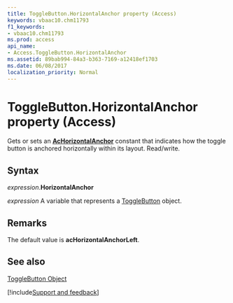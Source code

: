 ```yaml
---
title: ToggleButton.HorizontalAnchor property (Access)
keywords: vbaac10.chm11793
f1_keywords:
- vbaac10.chm11793
ms.prod: access
api_name:
- Access.ToggleButton.HorizontalAnchor
ms.assetid: 89bab994-84a3-b363-7169-a12418ef1703
ms.date: 06/08/2017
localization_priority: Normal
---
```



# ToggleButton.HorizontalAnchor property (Access)

Gets or sets an  **[AcHorizontalAnchor](Access.AcHorizontalAnchor.md)** constant that indicates how the toggle button is anchored horizontally within its layout. Read/write.


## Syntax

_expression_.**HorizontalAnchor**

_expression_ A variable that represents a [ToggleButton](Access.ToggleButton.md) object.


## Remarks

The default value is  **acHorizontalAnchorLeft**.


## See also


[ToggleButton Object](Access.ToggleButton.md)

[!include[Support and feedback](~/includes/feedback-boilerplate.md)]